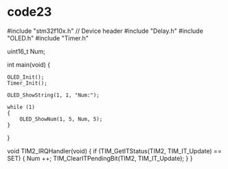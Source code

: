 # code23  
#include "stm32f10x.h"                  // Device header
#include "Delay.h"
#include "OLED.h"
#include "Timer.h"

uint16_t Num;

int main(void)
{
	
	OLED_Init();
	Timer_Init();
	
	OLED_ShowString(1, 1, "Num:");
	
	while (1)
	{
		OLED_ShowNum(1, 5, Num, 5);
	}
}

void TIM2_IRQHandler(void)
{
	if (TIM_GetITStatus(TIM2, TIM_IT_Update) == SET)
	{
		Num ++;
		TIM_ClearITPendingBit(TIM2, TIM_IT_Update);
	}
}
